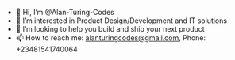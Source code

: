 - 👋 Hi, I’m @Alan-Turing-Codes
- 👀 I’m interested in Product Design/Development and IT solutions
- 💞️ I’m looking to help you build and ship your next product
- 📫 How to reach me: alanturingcodes@gmail.com, Phone: +23481541740064
<!---
Alan-Turing-Codes/Alan-Turing-Codes is a ✨ special ✨ repository because its `README.md` (this file) appears on your GitHub profile.
You can click the Preview link to take a look at your changes.
--->
